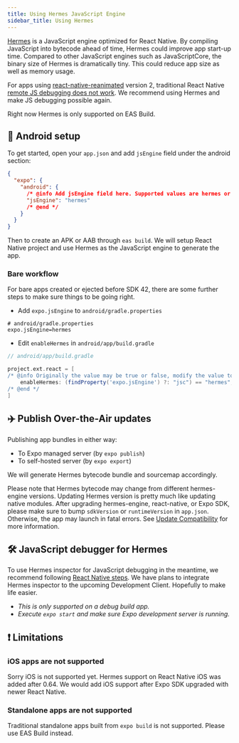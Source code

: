 ```yaml
---
title: Using Hermes JavaScript Engine
sidebar_title: Using Hermes
---
```


[Hermes](https://hermesengine.dev/) is a JavaScript engine optimized for React Native. By compiling JavaScript into bytecode ahead of time, Hermes could improve app start-up time. Compared to other JavaScript engines such as JavaScriptCore, the binary size of Hermes is dramatically tiny. This could reduce app size as well as memory usage. 

For apps using [react-native-reanimated](https://github.com/software-mansion/react-native-reanimated) version 2, traditional React Native [remote JS debugging does not work](https://docs.swmansion.com/react-native-reanimated/docs/#known-problems-and-limitations). We recommend using Hermes and make JS debugging possible again.

Right now Hermes is only supported on EAS Build.

## 🤖 Android setup

To get started, open your `app.json` and add `jsEngine` field under the android section:

```json
{
  "expo": {
    "android": {
      /* @info Add jsEngine field here. Supported values are hermes or jsc  */
      "jsEngine": "hermes"
      /* @end */
    }
  }
}
```

Then to create an APK or AAB through `eas build`. We will setup React Native project and use Hermes as the JavaScript engine to generate the app.

### Bare workflow

For bare apps created or ejected before SDK 42, there are some further steps to make sure things to be going right.

- Add `expo.jsEngine` to `android/gradle.properties`

```
# android/gradle.properties
expo.jsEngine=hermes
```

- Edit `enableHermes` in `android/app/build.gradle`

```groovy
// android/app/build.gradle

project.ext.react = [
/* @info Originally the value may be true or false, modify the value to reference from gradle properties */
    enableHermes: (findProperty('expo.jsEngine') ?: "jsc") == "hermes",
/* @end */
]
```

## ✈️ Publish Over-the-Air updates

Publishing app bundles in either way:

- To Expo managed server (by `expo publish`)
- To self-hosted server (by `expo export`)

We will generate Hermes bytecode bundle and sourcemap accordingly.

Please note that Hermes bytecode may change from different hermes-engine versions. Updating Hermes version is pretty much like updating native modules. After upgrading hermes-engine, react-native, or Expo SDK, please make sure to bump `sdkVersion` or `runtimeVersion` in `app.json`. Otherwise, the app may launch in fatal errors. See [Update Compatibility](https://docs.expo.io/bare/updating-your-app/#update-compatibility) for more information.

## 🛠 JavaScript debugger for Hermes

To use Hermes inspector for JavaScript debugging in the meantime, we recommend following [React Native steps](https://reactnative.dev/docs/hermes#debugging-js-on-hermes-using-google-chromes-devtools). We have plans to integrate Hermes inspector to the upcoming Development Client. Hopefully to make life easier.

- _This is only supported on a debug build app._
- _Execute `expo start` and make sure Expo development server is running._

## ❗️ Limitations

### iOS apps are not supported

Sorry iOS is not supported yet. Hermes support on React Native iOS was added after 0.64. We would add iOS support after Expo SDK upgraded with newer React Native.

### Standalone apps are not supported

Traditional standalone apps built from `expo build` is not supported. Please use EAS Build instead.